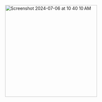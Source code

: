 <img width="298" alt="Screenshot 2024-07-06 at 10 40 10 AM" src="https://github.com/Manikandan189/Prasunet_AD_03/assets/139420964/b7f5849a-9662-410c-933c-cbe9ba258d1a">

